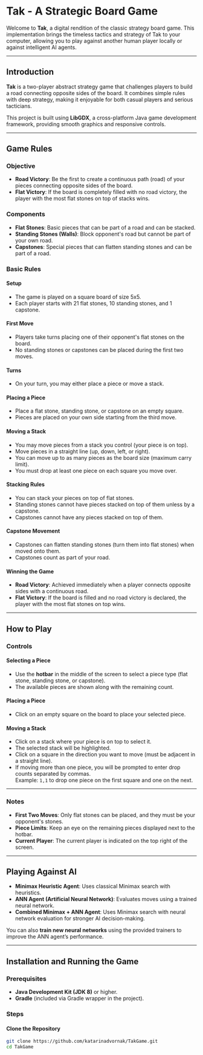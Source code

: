 # Tak - A Strategic Board Game

Welcome to **Tak**, a digital rendition of the classic strategy board game. This implementation brings the timeless tactics and strategy of Tak to your computer, allowing you to play against another human player locally or against intelligent AI agents.

---

## Introduction

**Tak** is a two-player abstract strategy game that challenges players to build a road connecting opposite sides of the board. It combines simple rules with deep strategy, making it enjoyable for both casual players and serious tacticians.

This project is built using **LibGDX**, a cross-platform Java game development framework, providing smooth graphics and responsive controls.

---

## Game Rules

### Objective

- **Road Victory**: Be the first to create a continuous path (road) of your pieces connecting opposite sides of the board.
- **Flat Victory**: If the board is completely filled with no road victory, the player with the most flat stones on top of stacks wins.

### Components

- **Flat Stones**: Basic pieces that can be part of a road and can be stacked.
- **Standing Stones (Walls)**: Block opponent's road but cannot be part of your own road.
- **Capstones**: Special pieces that can flatten standing stones and can be part of a road.

### Basic Rules

#### Setup
- The game is played on a square board of size 5x5.
- Each player starts with 21 flat stones, 10 standing stones, and 1 capstone.

#### First Move
- Players take turns placing one of their opponent's flat stones on the board.
- No standing stones or capstones can be placed during the first two moves.

#### Turns
- On your turn, you may either place a piece or move a stack.

#### Placing a Piece
- Place a flat stone, standing stone, or capstone on an empty square.
- Pieces are placed on your own side starting from the third move.

#### Moving a Stack
- You may move pieces from a stack you control (your piece is on top).
- Move pieces in a straight line (up, down, left, or right).
- You can move up to as many pieces as the board size (maximum carry limit).
- You must drop at least one piece on each square you move over.

#### Stacking Rules
- You can stack your pieces on top of flat stones.
- Standing stones cannot have pieces stacked on top of them unless by a capstone.
- Capstones cannot have any pieces stacked on top of them.

#### Capstone Movement
- Capstones can flatten standing stones (turn them into flat stones) when moved onto them.
- Capstones count as part of your road.

#### Winning the Game
- **Road Victory**: Achieved immediately when a player connects opposite sides with a continuous road.
- **Flat Victory**: If the board is filled and no road victory is declared, the player with the most flat stones on top wins.

---

## How to Play

### Controls

#### Selecting a Piece
- Use the **hotbar** in the middle of the screen to select a piece type (flat stone, standing stone, or capstone).
- The available pieces are shown along with the remaining count.

#### Placing a Piece
- Click on an empty square on the board to place your selected piece.

#### Moving a Stack
- Click on a stack where your piece is on top to select it.
- The selected stack will be highlighted.
- Click on a square in the direction you want to move (must be adjacent in a straight line).
- If moving more than one piece, you will be prompted to enter drop counts separated by commas.  
  Example: `1,1` to drop one piece on the first square and one on the next.

---

### Notes
- **First Two Moves**: Only flat stones can be placed, and they must be your opponent's stones.
- **Piece Limits**: Keep an eye on the remaining pieces displayed next to the hotbar.
- **Current Player**: The current player is indicated on the top right of the screen.

---

## Playing Against AI

- **Minimax Heuristic Agent**: Uses classical Minimax search with heuristics.
- **ANN Agent (Artificial Neural Network)**: Evaluates moves using a trained neural network.
- **Combined Minimax + ANN Agent**: Uses Minimax search with neural network evaluation for stronger AI decision-making.

You can also **train new neural networks** using the provided trainers to improve the ANN agent’s performance.

---

## Installation and Running the Game

### Prerequisites

- **Java Development Kit (JDK 8)** or higher.
- **Gradle** (included via Gradle wrapper in the project).

### Steps

#### Clone the Repository
```bash
git clone https://github.com/katarinadvornak/TakGame.git
cd TakGame
